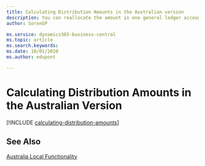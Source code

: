 ```yaml
---
title: Calculating Distribution Amounts in the Australian version
description: You can reallocate the amount in one general ledger account to other general ledger accounts so that the balances of your accounts remain proportionate to one another in the Australian version.
author: SorenGP

ms.service: dynamics365-business-central
ms.topic: article
ms.search.keywords:
ms.date: 10/01/2020
ms.author: edupont

---
```

# Calculating Distribution Amounts in the Australian Version

[!INCLUDE [calculating-distribution-amounts](../includes/AUNZ/calculating-distribution-amounts.md)]

## See Also

[Australia Local Functionality](australia-local-functionality.md)  
